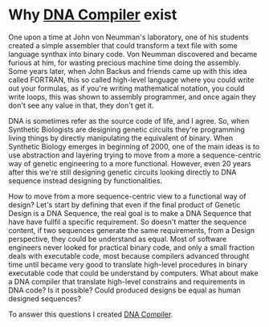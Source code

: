 # Why [DNA Compiler](https://github.com/isaacguerreir/dnacompiler) exist

One upon a time at John von Neumman's laboratory, one of his students created a simple assembler that could transform a text file with some language synthax into binary code. Von Neumman discovered and became furious at him, for wasting precious machine time doing the assembly. Some years later, when John Backus and friends came up with this idea called FORTRAN, this so called high-level language where you could write out your formulas, as if you're writing mathematical notation, you could write loops, this was shown to assembly programmer, and once again they don't see any value in that, they don't get it.

DNA is sometimes refer as the source code of life, and I agree. So, when Synthetic Biologists are designing genetic circuits they're programming living things by directly manipulating the equivalent of binary. When Synthetic Biology emerges in beginning of 2000, one of the main ideas is to use abstraction and layering trying to move from a more a sequence-centric way of genetic engineering to a more functional. However, even 20 years after this we're still designing genetic circuits looking directly to DNA sequence instead designing by functionalities.  

How to move from a more sequence-centric view to a functional way of design? Let's start by defining that even if the final product of Genetic Design is a DNA Sequence, the real goal is to make a DNA Sequence that have have fullfil a specific requirement. So doesn't matter the sequence content, if two sequences generate the same requirements, from a Design perspective, they could be understand as equal. Most of software engineers never looked for practical binary code, and only a small fraction deals with executable code, most because compilers advanced throught time until became very good to translate high-level procedures in binary executable code that could be understand by computers. What about make a DNA compiler that translate high-level constrains and requirements in DNA code? Is it possible? Could produced designs be equal as human designed sequences?

To answer this questions I created [DNA Compiler](https://github.com/isaacguerreir/dnacompiler).
